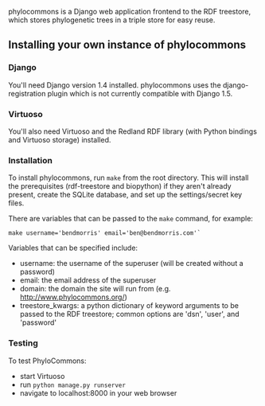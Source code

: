 phylocommons is a Django web application frontend to the RDF treestore, which 
stores phylogenetic trees in a triple store for easy reuse.


## Installing your own instance of phylocommons

### Django

You'll need Django version 1.4 installed. phylocommons uses the 
django-registration plugin which is not currently compatible with Django 1.5.

### Virtuoso

You'll also need Virtuoso and the Redland RDF library (with Python bindings
and Virtuoso storage) installed.

### Installation

To install phylocommons, run `make` from the root directory. This will install
the prerequisites (rdf-treestore and biopython) if they aren't already present,
create the SQLite database, and set up the settings/secret key files.

There are variables that can be passed to the `make` command, for example:

    make username='bendmorris' email='ben@bendmorris.com'`

Variables that can be specified include:

* username: the username of the superuser (will be created without a password)
* email: the email address of the superuser
* domain: the domain the site will run from (e.g. http://www.phylocommons.org/)
* treestore_kwargs: a python dictionary of keyword arguments to be passed to the
  RDF treestore; common options are 'dsn', 'user', and 'password'

### Testing

To test PhyloCommons:

* start Virtuoso
* run `python manage.py runserver`
* navigate to localhost:8000 in your web browser